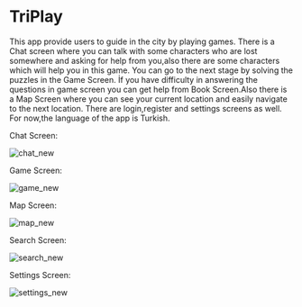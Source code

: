  # TriPlay
 
 This app provide users to guide in the city by playing games. There is a Chat screen where you can talk with some characters who are lost somewhere and asking for help from you,also there are some characters which will help you in this game. You can go to the next stage by solving the puzzles in the Game Screen. İf you have difficulty in answering the questions in game screen you can get help from Book Screen.Also there is a Map Screen where you can see your current location and easily navigate to the next location. There are login,register and settings screens as well. 
 For now,the language of the app is Turkish.
 
 Chat Screen: 
 
 ![chat_new](https://user-images.githubusercontent.com/6217735/35782164-e902b2da-09fc-11e8-9f80-691eb4eaf57b.png)
 
 Game Screen:

![game_new](https://user-images.githubusercontent.com/6217735/35782167-fc50703e-09fc-11e8-99c9-1d5cd8eeb830.png)
     
 Map Screen:

![map_new](https://user-images.githubusercontent.com/6217735/35782176-18979934-09fd-11e8-84b2-a1bf80964757.png)

Search Screen:

![search_new](https://user-images.githubusercontent.com/6217735/35782179-2982cc82-09fd-11e8-8f01-a970006e604b.png)

Settings Screen:

![settings_new](https://user-images.githubusercontent.com/6217735/35782183-37210df4-09fd-11e8-92fe-cb988fdba4de.png)
